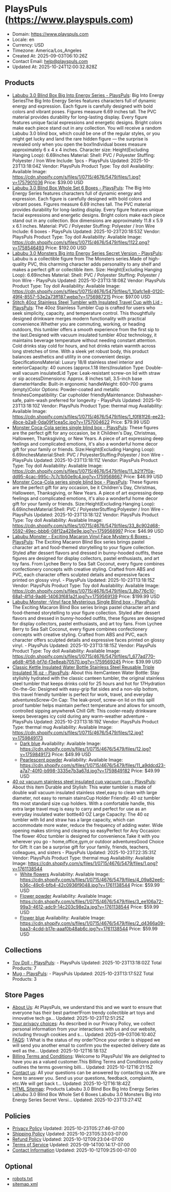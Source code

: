 # PlaysPuls (https://www.playspuls.com)

- Domain: https://www.playspuls.com
- Locale: en
- Currency: USD
- Timezone: America/Los_Angeles
- Created At: 2025-09-03T06:10:26Z
- Contact Email: help@playspuls.com
- Updated At: 2025-10-24T12:00:32.828Z

## Products

- [Labubu 3.0  Blind Box Big Into Energy Series - PlaysPuls](https://www.playspuls.com/products/labubu-3-0-blind-box-big-into-energy-series): Big Into Energy SeriesThe Big Into Energy Series features characters full of dynamic energy and expression. Each figure is carefully designed with bold colors and vibrant poses. Figures measure 6.69 inches tall. The PVC material provides durability for long-lasting display. Every figure features unique facial expressions and energetic designs. Bright colors make each piece stand out in any collection. You will receive a random Labubu 3.0 blind box, which could be one of the regular styles, or you might get lucky and land the rare hidden figure — the surprise is revealed only when you open the box!Individual boxes measure approximately 6 x 4 x 4 inches. Character size: Height(Excluding Hanging Loop): 6.69inches Material: Shell: PVC / Polyester Stuffing: Polyester / Iron Wire Include: 1pcs - PlaysPuls
  Updated: 2025-10-23T13:18:04Z
  Vendor: PlaysPuls
  Product Type: Toy doll
  Availability: Available
  Image: https://cdn.shopify.com/s/files/1/0715/4676/5479/files/1.jpg?v=1757901036
  Price: $39.00 USD
- [Labubu 3.0  Blind Box Whole Set 6 Boxes - PlaysPuls](https://www.playspuls.com/products/labubu-3-0-blind-boxset-6-boxes): The Big Into Energy Series features characters full of dynamic energy and expression. Each figure is carefully designed with bold colors and vibrant poses. Figures measure 6.69 inches tall. The PVC material provides durability for long-lasting display. Every figure features unique facial expressions and energetic designs. Bright colors make each piece stand out in any collection. Box dimensions are approximately 11.8 x 5.9 x 6.1 inches. Material: PVC / Polyester Stuffing: Polyester / Iron Wire Include: 6 boxes - PlaysPuls
  Updated: 2025-10-23T20:18:53Z
  Vendor: PlaysPuls
  Product Type: Toy doll
  Availability: Available
  Image: https://cdn.shopify.com/s/files/1/0715/4676/5479/files/1122.png?v=1758546493
  Price: $192.00 USD
- [Labubu 3.0 Monsters Big into Energy Series Secret Version - PlaysPuls](https://www.playspuls.com/products/labubu-3-0-monsters-big-into-energy-series-id-secret-version): Labubu is a collectible figure from The Monsters series.Made of high-quality PVC, this charming character adds personality to any shelf and makes a perfect gift or collectible item. Size: Height(Excluding Hanging Loop): 6.69inches Material: Shell: PVC / Polyester Stuffing: Polyester / Iron Wire - PlaysPuls
  Updated: 2025-10-23T13:18:08Z
  Vendor: PlaysPuls
  Product Type: Toy doll
  Availability: Available
  Image: https://cdn.shopify.com/s/files/1/0715/4676/5479/files/1_10afc1e8-0120-49f4-8557-53e2a73ff187.webp?v=1756987215
  Price: $97.00 USD
- [Stitch 40oz Stainless Steel Tumbler with Insulated Travel Cup with Lid - PlaysPuls](https://www.playspuls.com/products/stitch-40oz-stainless-steel-tumbler-with-insulated-travel-cup-with-lid): The 40oz Stainless Tumbler Cup is crafted for users who seek simplicity, capacity, and temperature control. This thoughtfully designed drinkware merges modern functionality with practical convenience.Whether you are commuting, working, or heading outdoors, this tumbler offers a smooth experience from the first sip to the last.Designed with vacuum insulated tumbler 40oz technology, it maintains beverage temperature without needing constant attention. Cold drinks stay cold for hours, and hot drinks retain warmth across long stretches of time. With a sleek yet robust body, this product balances aesthetics and utility in one convenient design. SpecificationsMaterial: Luxury 18/8 stainless steel interior and exteriorCapacity: 40 ounces (approx.1.18 liters)Insulation Type: Double-wall vacuum insulatedLid Type: Leak-resistant screw-on lid with straw or sip accessDimensions: Approx. 8 inches tall, 3.5-inch base diameterHandle: Built-in ergonomic handleWeight: 600–700 grams (empty)Color Options: Powder-coated and metallic finishesCompatibility: Car cupholder friendlyMaintenance: Dishwasher-safe, palm-wash preferred for longevity - PlaysPuls
  Updated: 2025-10-23T13:18:10Z
  Vendor: PlaysPuls
  Product Type: thermal mug
  Availability: Available
  Image: https://cdn.shopify.com/s/files/1/0715/4676/5479/files/1_f0f81f26-ee23-4bce-b2a8-0da09f1cea5c.jpg?v=1757004622
  Price: $79.99 USD
- [Monster Coca-Cola series single blind box - PlaysPuls](https://www.playspuls.com/products/monster-coca-cola-series-single-blind-box): These figures are the perfect gift for any occasion, be it Children's Day, Christmas, Halloween, Thanksgiving, or New Years. A piece of art expressing deep feelings and complicated emotions, it's also a wonderful home decor gift for your family or friends. Size:Height(Excluding Hanging Loop): 6.69inchesMaterial:Shell: PVC / PolyesterStuffing:Polyester / Iron Wire - PlaysPuls
  Updated: 2025-10-23T13:18:11Z
  Vendor: PlaysPuls
  Product Type: Toy doll
  Availability: Available
  Image: https://cdn.shopify.com/s/files/1/0715/4676/5479/files/11_b21f7f0a-dd95-4cac-995c-7c7c1b50e9c4.jpg?v=1759568667
  Price: $46.99 USD
- [Monster Coca-Cola series single blind box - PlaysPuls](https://www.playspuls.com/products/monster-coca-cola-series-single-blind-box-1): These figures are the perfect gift for any occasion, be it Children's Day, Christmas, Halloween, Thanksgiving, or New Years. A piece of art expressing deep feelings and complicated emotions, it's also a wonderful home decor gift for your family or friends. Size:Height(Excluding Hanging Loop): 6.69inchesMaterial:Shell: PVC / PolyesterStuffing:Polyester / Iron Wire - PlaysPuls
  Updated: 2025-10-23T13:18:12Z
  Vendor: PlaysPuls
  Product Type: Toy doll
  Availability: Available
  Image: https://cdn.shopify.com/s/files/1/0715/4676/5479/files/33_8c902d68-5592-49ec-bbb6-08f12a428e9e.jpg?v=1759568997
  Price: $46.99 USD
- [Labubu Monster - Exciting Macaron Vinyl Face Mystery 6 Boxes - PlaysPuls](https://www.playspuls.com/products/labubu-monster-exciting-macaron-vinyl-face-mystery-6-boxes): The Exciting Macaron Blind Box series brings pastel character art and food-themed storytelling to your figure collection. Styled after dessert flavors and dressed in bunny-hooded outfits, these figures are designed for display collectors, pastel enthusiasts, and art toy fans. From Lychee Berry to Sea Salt Coconut, every figure combines confectionery concepts with creative styling. Crafted from ABS and PVC, each character offers sculpted details and expressive faces printed on glossy vinyl. - PlaysPuls
  Updated: 2025-10-23T13:18:15Z
  Vendor: PlaysPuls
  Product Type: Toy doll
  Availability: Available
  Image: https://cdn.shopify.com/s/files/1/0715/4676/5479/files/3_8b776c10-68a1-4f1d-9ad6-14063f681a2f.jpg?v=1759569139
  Price: $199.99 USD
- [Labubu Monster -Vinyl face Mysterious Single Blind box - PlaysPuls](https://www.playspuls.com/products/labubu-monster-an-exciting-macaron-vinyl-face-mysterious-single-blind-box): The Exciting Macaron Blind Box series brings pastel character art and food-themed storytelling to your figure collection. Styled after dessert flavors and dressed in bunny-hooded outfits, these figures are designed for display collectors, pastel enthusiasts, and art toy fans. From Lychee Berry to Sea Salt Coconut, every figure combines confectionery concepts with creative styling. Crafted from ABS and PVC, each character offers sculpted details and expressive faces printed on glossy vinyl. - PlaysPuls
  Updated: 2025-10-23T13:18:15Z
  Vendor: PlaysPuls
  Product Type: Toy doll
  Availability: Available
  Image: https://cdn.shopify.com/s/files/1/0715/4676/5479/files/1_677ad770-a6d8-4f58-bf7d-f3e8eab70570.jpg?v=1759569245
  Price: $39.99 USD
- [Classic Kettle Insulated Water Bottle Stainless Steel Reusable Triple Insulated 16 oz - PlaysPuls](https://www.playspuls.com/products/classic-kettle-insulated-water-bottle-stainless-steel-reusable-triple-insulated-16-oz): About this itemCanteen Water Bottle: Stay stylishly hydrated with the classic canteen tumbler, the original stainless steel tumbler that keeps drinks cold for 25 hours and hot for 17Hydration On-the-Go: Designed with easy-grip flat sides and a non-slip bottom, this travel friendly tumbler is perfect for work, travel, and everyday adventuresScrew-On Cap: The leak-proof, screw-on lid on this spill proof tumbler helps maintain perfect temperature and allows for smooth, controlled sipping anywhereA Chill Gift: This cooler-ready drinkware keeps beverages icy cold during any warm-weather adventure - PlaysPuls
  Updated: 2025-10-23T13:18:19Z
  Vendor: PlaysPuls
  Product Type: thermal mug
  Availability: Available
  Image: https://cdn.shopify.com/s/files/1/0715/4676/5479/files/12.jpg?v=1759849173
  - [Dark blue](https://www.playspuls.com/products/classic-kettle-insulated-water-bottle-stainless-steel-reusable-triple-insulated-16-oz?variant=47102913347751)
    Availability: Available
    Image: https://cdn.shopify.com/s/files/1/0715/4676/5479/files/12.jpg?v=1759849173
    Price: $49.99 USD
  - [Pearlescent powder](https://www.playspuls.com/products/classic-kettle-insulated-water-bottle-stainless-steel-reusable-triple-insulated-16-oz?variant=47102913380519)
    Availability: Available
    Image: https://cdn.shopify.com/s/files/1/0715/4676/5479/files/11_a9ddcd23-a7a7-40f0-b998-3335e7b3a67d.jpg?v=1759849182
    Price: $49.99 USD
- [40 oz vacuum stainless steel insulated cup vacuum cup - PlaysPuls](https://www.playspuls.com/products/40-oz-flower-tumbler-with-handle-and-straw-stainless-steel-insluated-cups-reusable-vacuum-travel-coffee-mug): About this item Durable and Stylish: This water tumbler is made of double wall vacuum insulated stainless steel,easy to clean with large diameter, not easy to remain stainsCup Holder Friendly: 40 oz tumbler fits most standard size cup holders. With a comfortable handle, this extra large travel mug is easy to carry and perfect for use as an everyday insulated water bottle40 OZ Large Capacity: The 40 oz tumbler with lid and straw has a large capacity, which can accommodate more water, reduce the frequency of adding water. Wide opening makes stirring and cleaning so easyPerfect for Any Occasion: The flower 40oz tumbler is designed for convenience.Take it with you wherever you go - home,office,gym,or outdoor adventuresGood Choice for Gift: It can be a surprise gift for your family, friends, teachers, colleagues, and sisters - PlaysPuls
  Updated: 2025-10-23T22:35:31Z
  Vendor: PlaysPuls
  Product Type: thermal mug
  Availability: Available
  Image: https://cdn.shopify.com/s/files/1/0715/4676/5479/files/1.png?v=1761138544
  - [White flowers](https://www.playspuls.com/products/40-oz-flower-tumbler-with-handle-and-straw-stainless-steel-insluated-cups-reusable-vacuum-travel-coffee-mug?variant=47153837375655)
    Availability: Available
    Image: https://cdn.shopify.com/s/files/1/0715/4676/5479/files/4_09a82ee6-b36c-49c6-bfb4-42c0936f9048.jpg?v=1761138544
    Price: $59.99 USD
  - [Flower powder](https://www.playspuls.com/products/40-oz-flower-tumbler-with-handle-and-straw-stainless-steel-insluated-cups-reusable-vacuum-travel-coffee-mug?variant=47153837408423)
    Availability: Available
    Image: https://cdn.shopify.com/s/files/1/0715/4676/5479/files/3_ee106a72-99a3-4612-adc9-14c203c98e2a.jpg?v=1761138544
    Price: $59.99 USD
  - [Flower blue](https://www.playspuls.com/products/40-oz-flower-tumbler-with-handle-and-straw-stainless-steel-insluated-cups-reusable-vacuum-travel-coffee-mug?variant=47153837441191)
    Availability: Available
    Image: https://cdn.shopify.com/s/files/1/0715/4676/5479/files/2_d4366a09-baa3-4cdd-b17e-aaaf0b48ab6c.jpg?v=1761138544
    Price: $59.99 USD

## Collections

- [Toy Doll - PlaysPuls](https://www.playspuls.com/collections/figurine): - PlaysPuls
  Updated: 2025-10-23T13:18:02Z
  Total Products: 7
- [Mug - PlaysPuls](https://www.playspuls.com/collections/mug): - PlaysPuls
  Updated: 2025-10-23T13:17:52Z
  Total Products: 3

## Store Pages

- [About Us](https://www.playspuls.com/pages/about-us): At PlaysPuls, we understand this and we want to ensure that everyone has their best partner!From trendy collectible art toys and innovative tech ga...
  Updated: 2025-10-23T12:51:25Z
- [Your privacy choices](https://www.playspuls.com/pages/data-sharing-opt-out): As described in our Privacy Policy, we collect personal information from your interactions with us and our website, including through cookies and s...
  Updated: 2025-09-03T06:10:40Z
- [FAQS](https://www.playspuls.com/pages/faqs): 1.What is the status of my order?Once your order is shipped we will send you another email to confirm you the expected delivery date as well as the...
  Updated: 2025-10-12T16:18:13Z
- [Billing Terms and Conditions](https://www.playspuls.com/pages/billing-terms-and-conditions): Welcome to PlaysPuls! We are delighted to have you as a valued customer.This Billing Terms and Conditions policy outlines the terms governing billi...
  Updated: 2025-10-12T16:21:15Z
- [Contact us](https://www.playspuls.com/pages/contact-us): All your questions can be answered by contacting us.We are here to answer you. Send us your questions, feedback, complaints, etc.We will get back t...
  Updated: 2025-10-12T16:18:42Z
- [HTML Sitemap](https://www.playspuls.com/pages/html-sitemap): Products Labubu 3.0 Blind Box Big Into Energy Series Labubu 3.0 Blind Box Whole Set 6 Boxes Labubu 3.0 Monsters Big into Energy Series Secret Versi...
  Updated: 2025-10-23T13:27:41Z

## Policies

- [Privacy Policy](https://www.playspuls.com/policies/privacy-policy)
  Updated: 2025-10-23T05:27:46-07:00
- [Shipping Policy](https://www.playspuls.com/policies/shipping-policy)
  Updated: 2025-10-23T05:33:03-07:00
- [Refund Policy](https://www.playspuls.com/policies/refund-policy)
  Updated: 2025-10-12T09:23:04-07:00
- [Terms of Service](https://www.playspuls.com/policies/terms-of-service)
  Updated: 2025-09-14T00:14:17-07:00
- [Contact Information](https://www.playspuls.com/policies/contact-information)
  Updated: 2025-10-12T09:25:00-07:00

## Optional

- [robots.txt](https://www.playspuls.com/robots.txt)
- [sitemap.xml](https://www.playspuls.com/sitemap.xml)
